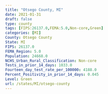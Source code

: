 ```yaml
---
title: "Otsego County, MI"
date: 2021-01-31
draft: false
type: county
tags: [FIPS:26137.0,FEMA:5.0,Non-core,Green]
categories: [MI]
County: Otsego County
State: MI
FIPS: 26137.0
FEMA_Region: 5.0
Population: 24668.0
NCHS_Urban_Rural_Classification: Non-core
Tests_in_prior_14_days: 1033.0
Fourteen_day_test_rate_per_100000: 4188.0
Percent_Positivity_in_prior_14_days: 0.045
Level: Green
url: /states/MI/otsego-county
---
```



